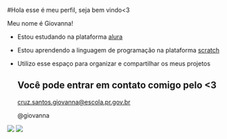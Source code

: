 #Hola esse é meu perfil, seja bem vindo<3

Meu nome é Giovanna!
- Estou estudando na plataforma [alura](https://cursos.alura.com.br/loginForm?logou)
- Estou aprendendo a linguagem de programação na plataforma  [scratch](https://scratch.mit.edu/)
- Utilizo esse espaço para organizar e compartilhar os meus projetos

  ## Você pode entrar em contato comigo pelo <3

  cruz.santos.giovanna@escola.pr.gov.br


  @giovanna

![](https://tenor.com/pt-BR/view/scream-loud-scream-girl-kid-hispanic-girl-gif-3761151244536557927)
![](https://tenor.com/pt-BR/view/awkward-in-trouble-oh-no-shocked-whoops-gif-14693034) 











